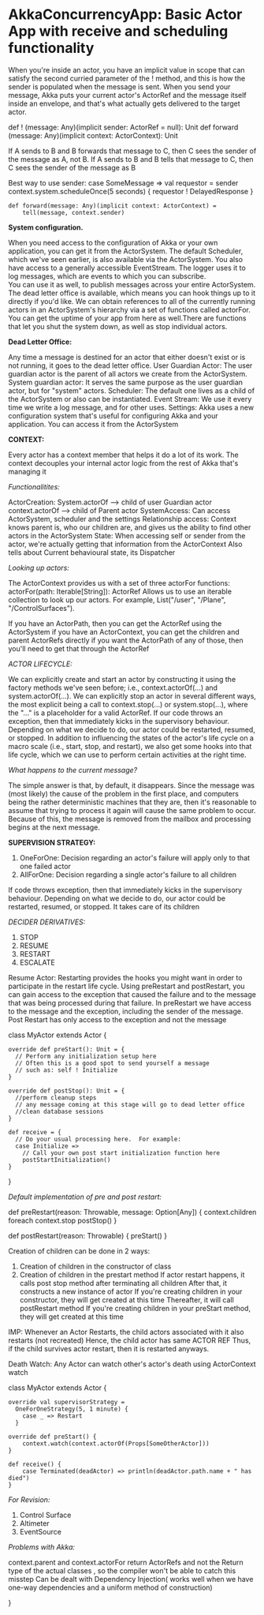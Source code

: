 # AkkaConcurrencyApp: Basic Actor App with receive and scheduling functionality

When you're inside an actor, you have an implicit value in scope that can satisfy the second curried parameter of the ! method, and this is how the sender is populated when the message is sent.
When you send your message, Akka puts your current actor's ActorRef and the message itself inside an envelope, and that's what actually gets delivered to the target actor.

def ! (message: Any)(implicit sender: ActorRef = null): Unit 
def forward (message: Any)(implicit context: ActorContext): Unit

If A sends to B and B forwards that message to C, then C sees the sender of the message as A, not B.
If A sends to B and B tells that message to C, then C sees the sender of the message as B

Best way to use sender:
case SomeMessage =>
    val requestor = sender
    context.system.scheduleOnce(5 seconds) {
      requestor ! DelayedResponse
    }
    
    def forward(message: Any)(implicit context: ActorContext) =
        tell(message, context.sender)
        
**System configuration.**

When you need access to the configuration of Akka or  your own application, you can get it from the ActorSystem.
The default Scheduler, which we've seen earlier, is also available via the  ActorSystem.
You also have access to a generally accessible EventStream. 
The logger  uses it to log messages, which are events to which you can subscribe.  
You can  use it as well, to publish messages across your entire ActorSystem.
The dead letter office is available, which means you can hook things up to  it directly if you'd like.
We can obtain references to all of the currently  running actors in an ActorSystem's hierarchy via a set of functions called  actorFor.
You can get the uptime of your app from here as well.There are functions that let you shut the system down, as well as stop  individual actors.

**Dead Letter Office:**

Any time a message is destined for an actor that either doesn't exist or is not running, it goes to the dead letter office.
User Guardian Actor: The user guardian actor is the parent of all actors we create from the ActorSystem.
System guardian actor: It serves the same purpose as the user guardian actor, but for "system" actors.
Scheduler: The default one lives as a child of the ActorSystem or also can be instantiated.
Event Stream: We use it every time we write a log message, and for other uses.
Settings: Akka uses a new configuration system that's useful for configuring Akka and your application. You can access it from the ActorSystem

**CONTEXT:**

Every actor has a context member that helps it do a lot of its work. 
The context decouples your internal actor logic from the rest of Akka that's managing it

*Functionalitites:*

ActorCreation:  System.actorOf --> child of user Guardian actor
                context.actorOf --> child of Parent actor
SystemAccess:   Can access ActorSystem, scheduler and the settings
Relationship access:    Context knows parent is, who our children are, and gives us the ability to find other actors in the ActorSystem
State:      When accessing self or sender from the actor, we're actually getting that information from the ActorContext
            Also tells about Current behavioural state, its Dispatcher
            
            
*Looking up actors:*

The ActorContext provides us with a set of three actorFor functions:
actorFor(path: Iterable[String]): ActorRef Allows us to use an iterable collection to look up our actors. For example, List("/user", "/Plane", "/ControlSurfaces").

If you have an ActorPath, then you can get the ActorRef using the ActorSystem
if you have an ActorContext, you can get the children and parent ActorRefs directly
if you want the ActorPath of any of those, then you'll need to get that through the ActorRef

*ACTOR LIFECYCLE:*

We can explicitly create and start an actor by constructing it using the factory methods we've seen before; i.e., context.actorOf(...) and system.actorOf(...).
We can explicitly stop an actor in several different ways, the most explicit being a call to context.stop(...) or system.stop(...), where the "..." is a placeholder for a valid ActorRef.
If our code throws an exception, then that immediately kicks in the supervisory behaviour. Depending on what we decide to do, our actor could be restarted, resumed, or stopped.
In addition to influencing the states of the actor's life cycle on a macro scale (i.e., start, stop, and restart), we also get some hooks into that life cycle, which we can use to perform certain activities at the right time.

*What happens to the current message?*

The simple answer is that, by default, it disappears. Since the message was (most likely) the cause of the problem in the first place, and computers being the rather deterministic machines that they are,
then it's reasonable to assume that trying to process it again will cause the same problem to occur. Because of this, the message is removed from the mailbox and processing begins at the next message. 

**SUPERVISION STRATEGY:**
1. OneForOne: Decision regarding an actor's failure will apply only to that one failed actor
2. AllForOne: Decision regarding a single actor's failure to all children

If code throws exception, then that immediately kicks in the supervisory behaviour. Depending on what we decide to do, our actor could be restarted, resumed, or stopped.
It takes care of its children

*DECIDER DERIVATIVES:*

1. STOP
2. RESUME
3. RESTART
4. ESCALATE

Resume Actor: Restarting provides the hooks you might want in order to participate in the restart life cycle. 
Using preRestart and postRestart, you can gain access to the exception that caused the failure and to the message that was being processed during that failure. 
In preRestart we have access to the message and the exception, including the sender of the message.   
Post Restart has only access to the exception and not the message


class MyActor extends Actor {

    override def preStart(): Unit = {
      // Perform any initialization setup here
      // Often this is a good spot to send yourself a message
      // such as: self ! Initialize
    }
  
    override def postStop(): Unit = {
      //perform cleanup steps
      // any message coming at this stage will go to dead letter office
      //clean database sessions
    }
  
    def receive = {
      // Do your usual processing here.  For example:
      case Initialize =>
        // Call your own post start initialization function here
        postStartInitialization()
    }
  }


*Default implementation of pre and post restart:*

def preRestart(reason: Throwable, message: Option[Any]) {
    context.children foreach context.stop
    postStop()
  }
  
  def postRestart(reason: Throwable) {
    preStart()
  }        
  
 Creation of children can be done in 2 ways:
 1. Creation of children in the constructor of class
 2. Creation of children in the prestart method
 If actor restart happens, it calls post stop method after terminating all children
 After that, it constructs a new instance of actor 
    If you're creating children in your constructor, they will get created at this time
 Thereafter, it will call postRestart method
    If you're creating children in your preStart method, they will get created at this time   
    
IMP: Whenever an Actor Restarts, the child actors associated with it also restarts (not recreated)
    Hence, the child actor has same ACTOR REF 
    Thus, if the child survives actor restart, then it is restarted anyways.
    
Death Watch:
Any Actor can watch other's actor's death using ActorContext watch

class MyActor extends Actor {

    override val supervisorStrategy =
      OneForOneStrategy(5, 1 minute) {
        case _ => Restart
      }

    override def preStart() {
        context.watch(context.actorOf(Props[SomeOtherActor]))
    }
    
    def receive() {
        case Terminated(deadActor) => println(deadActor.path.name + " has died")
    }
   
*For Revision:*

  1. Control Surface
  2. Altimeter
  3. EventSource
    
*Problems with Akka:*

context.parent and context.actorFor return ActorRefs and not the Return type of the actual classes , so the compiler won't be able to catch this misstep
Can be dealt with Dependency Injection( works well when we have one-way dependencies and a uniform method of construction)

}
